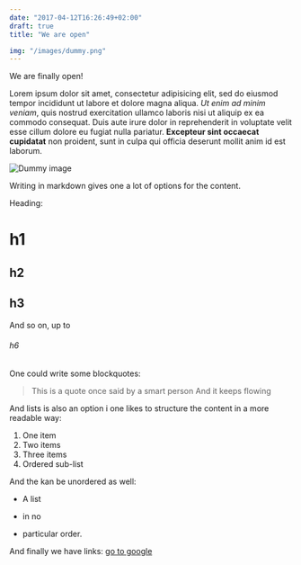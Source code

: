 ```yaml
---
date: "2017-04-12T16:26:49+02:00"
draft: true
title: "We are open"

img: "/images/dummy.png"
---
```


We are finally open!

Lorem ipsum dolor sit amet, consectetur adipisicing elit, sed do eiusmod tempor incididunt ut labore et dolore magna aliqua. *Ut enim ad minim veniam*, quis nostrud exercitation ullamco laboris nisi ut aliquip ex ea commodo consequat. Duis aute irure dolor in reprehenderit in voluptate velit esse cillum dolore eu fugiat nulla pariatur. **Excepteur sint occaecat cupidatat** non proident, sunt in culpa qui officia deserunt mollit anim id est laborum.

![Dummy image](/images/dummy.png)

Writing in markdown gives one a lot of options for the content.

Heading:

# h1

## h2

## h3

And so on, up to

###### h6

One could write some blockquotes:

> This is a quote once said by a smart person
> And it keeps flowing

And lists is also an option i one likes to structure the content in a more readable way:

1. One item
2. Two items
3. Three items
  1. Ordered sub-list

And the kan be unordered as well:

* A list
+ in no
- particular order.

And finally we have links: [go to google](https://www.google.com/)
